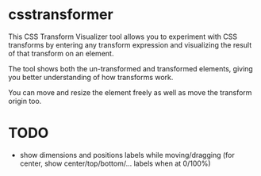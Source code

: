 csstransformer
==============

This CSS Transform Visualizer tool allows you to experiment with CSS transforms by entering any transform expression and visualizing the result of that transform on an element.

The tool shows both the un-transformed and transformed elements, giving you better understanding of how transforms work.

You can move and resize the element freely as well as move the transform origin too.

TODO
====
* show dimensions and positions labels while moving/dragging (for center, show center/top/bottom/... labels when at 0/100%)
